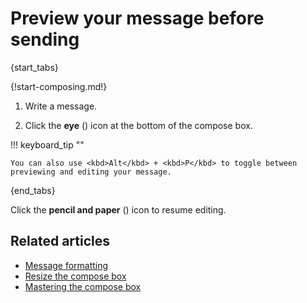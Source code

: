 # Preview your message before sending

{start_tabs}

{!start-composing.md!}

1. Write a message.

1. Click the **eye** (<i class="zulip-icon zulip-icon-preview"></i>) icon at
   the bottom of the compose box.

!!! keyboard_tip ""

    You can also use <kbd>Alt</kbd> + <kbd>P</kbd> to toggle between previewing and editing your message.

{end_tabs}

Click the **pencil and paper** (<i class="fa fa-edit"></i>) icon to resume editing.

## Related articles

* [Message formatting](/help/format-your-message-using-markdown)
* [Resize the compose box](/help/resize-the-compose-box)
* [Mastering the compose box](/help/mastering-the-compose-box)
